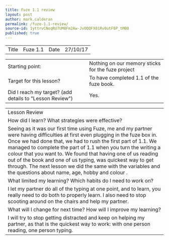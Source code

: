 ```yaml
---
title: Fuze 1.1 review
layout: post
author: mark.calderan
permalink: /fuze-1.1-review/
source-id: 1yttrvCNoqRU7UM8Fm2Aw-JvOQQFX01Rv0utF6P_tMB0
published: true
---
```

<table style="width:100%">
  <tr>
    <td>Title</td>
    <td>Fuze 1.1</td>
    <td>Date</td>
    <td>27/10/17</td>
  </tr>
</table>


<table style="width:100%">
  <tr>
    <td>Starting point:</td>
    <td>Nothing on our memory sticks for the fuze project</td>
  </tr>
  <tr>
    <td>Target for this lesson?</td>
    <td>To have completed 1.1 of the fuze book.</td>
  </tr>
  <tr>
    <td>Did I reach my target? 
(add details to "Lesson Review")</td>
    <td> Yes.</td>
  </tr>
</table>


<table style="width:100%">
  <tr>
    <td>Lesson Review</td>
  </tr>
  <tr>
    <td>How did I learn? What strategies were effective? </td>
  </tr>
  <tr>
    <td>Seeing as it was our first time using Fuze, me and my partner were having difficulties at first even plugging in the fuze box in. Once we had done that, we had to rush the first part of 1.1. We managed to complete the part of 1.1 when you turn the writing a colour that you want to. We found that having one of us reading out of the book and one of us typing, was quickest way to get through. The next lesson we did the same with the variables and the questions about name, age, hobby and colour .</td>
  </tr>
  <tr>
    <td>What limited my learning? Which habits do I need to work on? </td>
  </tr>
  <tr>
    <td>I let my partner do all of the typing at one point, and to learn, you really need to do both to properly learn. I also need to stop scooting around on the chairs and help my partner.</td>
  </tr>
  <tr>
    <td>What will I change for next time? How will I improve my learning?</td>
  </tr>
  <tr>
    <td>I will try to stop getting distracted and keep on  helping my partner, as that is the quickest way to work: with one person reading, one person typing.</td>
  </tr>
</table>



